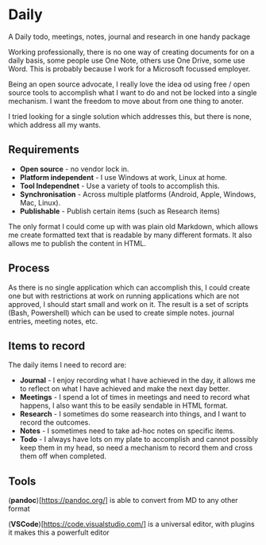 # Daily
A Daily todo, meetings, notes, journal and research in one handy package

Working professionally, there is no one way of creating documents for on a daily basis, some people use One Note, others use One Drive, some use Word. This is probably because I work for a Microsoft focussed employer.

Being an open source advocate, I really love the idea od using free / open source tools to accomplish what I want to do and not be locked into a single mechanism. I want the freedom to move about from one thing to anoter.

I tried looking for a single solution which addresses this, but there is none, which address all my wants.

## Requirements
- **Open source** - no vendor lock in.
- **Platform independent** - I use Windows at work, Linux at home.
- **Tool Independnet** - Use a variety of tools to accomplish this.
- **Synchronisation** - Across multiple platforms (Android, Apple, Windows, Mac, Linux).
- **Publishable** - Publish certain items (such as Research items)
  
The only format I could come up with was plain old Markdown, which allows me create formatted text that is readable by many different formats. It also allows me to publish the content in HTML.

## Process
As there is no single application which can accomplish this, I could create one but with restrictions at work on running applications which are not approved, I should start small and work on it.
The result is a set of scripts (Bash, Powershell) which can be used to create simple notes. journal entries, meeting notes, etc.

## Items to record
The daily items I need to record are:
- **Journal** - I enjoy recording what I have achieved in the day, it allows me to reflect on what I have achieved and make the next day better.
- **Meetings** - I spend a lot of times in meetings and need to record what happens, I also want this to be easily sendable in HTML format.
- **Research** - I sometimes do some reasearch into things, and I want to record the outcomes.
-  **Notes** - I sometimes need to take ad-hoc notes on specific items.
- **Todo** - I always have lots on my plate to accomplish and cannot possibly keep them in my head, so need a mechanism to record them and cross them off when completed.

## Tools
(**pandoc**)[https://pandoc.org/] is able to convert from MD to any other format

(**VSCode**)[https://code.visualstudio.com/] is a universal editor, with plugins it makes this a powerfult editor

 
